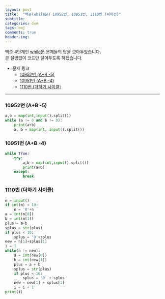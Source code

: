 ```yaml
---
layout: post
title:  "백준(while문) 10952번, 10951번, 1110번 (파이썬)"
subtitle:   
categories: dev
tags: boj
comments: true
header-img: 
---
```


백준 4단계인 [while문](https://www.acmicpc.net/step/2) 문제들의 답을 모아두었습니다.  
큰 설명없이 코드만 달아두도록 하겠습니다.  


 
+ 문제 링크  
    - [10952번 (A+B -5)](https://www.acmicpc.net/problem/10952)  
    - [10951번 (A+B -4)](https://www.acmicpc.net/problem/10951)  
    - [1110번 (더하기 사이클)](https://www.acmicpc.net/problem/1110)  

---

### 10952번 (A+B -5)

```python
a,b = map(int,input().split())
while (a != 0 and b != 0):
    print(a+b)
    a, b = map(int, input().split())
```
  
###  10951번 (A+B -4)
```python
while True:
    try:
        a,b = map(int,input().split())
        print(a+b)
    except:
        break
```
  
### 1110번 (더하기 사이클)
```python
n = input()
if int(n) < 10:
    n = '0'+n
a = int(n[0])
b = int(n[1])
plus = a+b
splus = str(plus)
if plus < 10:
    splus = '0'+splus
new = n[1]+splus[1]
i = 1
while(n != new):
    a = int(new[0])
    b = int(new[1])
    plus = a + b
    splus = str(plus)
    if plus < 10:
        splus = '0' + splus
    new = new[1] + splus[1]
    i = i + 1
print(i)
```
  